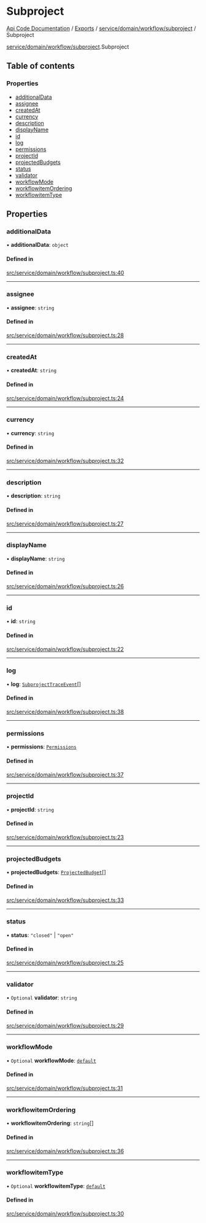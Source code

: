 # Subproject
 
[Api Code Documentation](../README.md) / [Exports](../modules.md) / [service/domain/workflow/subproject](../modules/service_domain_workflow_subproject.md) / Subproject

[service/domain/workflow/subproject](../modules/service_domain_workflow_subproject.md).Subproject

## Table of contents

### Properties

- [additionalData](service_domain_workflow_subproject.Subproject.md#additionaldata)
- [assignee](service_domain_workflow_subproject.Subproject.md#assignee)
- [createdAt](service_domain_workflow_subproject.Subproject.md#createdat)
- [currency](service_domain_workflow_subproject.Subproject.md#currency)
- [description](service_domain_workflow_subproject.Subproject.md#description)
- [displayName](service_domain_workflow_subproject.Subproject.md#displayname)
- [id](service_domain_workflow_subproject.Subproject.md#id)
- [log](service_domain_workflow_subproject.Subproject.md#log)
- [permissions](service_domain_workflow_subproject.Subproject.md#permissions)
- [projectId](service_domain_workflow_subproject.Subproject.md#projectid)
- [projectedBudgets](service_domain_workflow_subproject.Subproject.md#projectedbudgets)
- [status](service_domain_workflow_subproject.Subproject.md#status)
- [validator](service_domain_workflow_subproject.Subproject.md#validator)
- [workflowMode](service_domain_workflow_subproject.Subproject.md#workflowmode)
- [workflowitemOrdering](service_domain_workflow_subproject.Subproject.md#workflowitemordering)
- [workflowitemType](service_domain_workflow_subproject.Subproject.md#workflowitemtype)

## Properties

### additionalData

• **additionalData**: `object`

#### Defined in

[src/service/domain/workflow/subproject.ts:40](https://github.com/openkfw/TruBudget/blob/2e83742/api/src/service/domain/workflow/subproject.ts#L40)

___

### assignee

• **assignee**: `string`

#### Defined in

[src/service/domain/workflow/subproject.ts:28](https://github.com/openkfw/TruBudget/blob/2e83742/api/src/service/domain/workflow/subproject.ts#L28)

___

### createdAt

• **createdAt**: `string`

#### Defined in

[src/service/domain/workflow/subproject.ts:24](https://github.com/openkfw/TruBudget/blob/2e83742/api/src/service/domain/workflow/subproject.ts#L24)

___

### currency

• **currency**: `string`

#### Defined in

[src/service/domain/workflow/subproject.ts:32](https://github.com/openkfw/TruBudget/blob/2e83742/api/src/service/domain/workflow/subproject.ts#L32)

___

### description

• **description**: `string`

#### Defined in

[src/service/domain/workflow/subproject.ts:27](https://github.com/openkfw/TruBudget/blob/2e83742/api/src/service/domain/workflow/subproject.ts#L27)

___

### displayName

• **displayName**: `string`

#### Defined in

[src/service/domain/workflow/subproject.ts:26](https://github.com/openkfw/TruBudget/blob/2e83742/api/src/service/domain/workflow/subproject.ts#L26)

___

### id

• **id**: `string`

#### Defined in

[src/service/domain/workflow/subproject.ts:22](https://github.com/openkfw/TruBudget/blob/2e83742/api/src/service/domain/workflow/subproject.ts#L22)

___

### log

• **log**: [`SubprojectTraceEvent`](service_domain_workflow_subproject_trace_event.SubprojectTraceEvent.md)[]

#### Defined in

[src/service/domain/workflow/subproject.ts:38](https://github.com/openkfw/TruBudget/blob/2e83742/api/src/service/domain/workflow/subproject.ts#L38)

___

### permissions

• **permissions**: [`Permissions`](../modules/service_domain_permissions.md#permissions)

#### Defined in

[src/service/domain/workflow/subproject.ts:37](https://github.com/openkfw/TruBudget/blob/2e83742/api/src/service/domain/workflow/subproject.ts#L37)

___

### projectId

• **projectId**: `string`

#### Defined in

[src/service/domain/workflow/subproject.ts:23](https://github.com/openkfw/TruBudget/blob/2e83742/api/src/service/domain/workflow/subproject.ts#L23)

___

### projectedBudgets

• **projectedBudgets**: [`ProjectedBudget`](service_domain_workflow_projected_budget.ProjectedBudget.md)[]

#### Defined in

[src/service/domain/workflow/subproject.ts:33](https://github.com/openkfw/TruBudget/blob/2e83742/api/src/service/domain/workflow/subproject.ts#L33)

___

### status

• **status**: ``"closed"`` \| ``"open"``

#### Defined in

[src/service/domain/workflow/subproject.ts:25](https://github.com/openkfw/TruBudget/blob/2e83742/api/src/service/domain/workflow/subproject.ts#L25)

___

### validator

• `Optional` **validator**: `string`

#### Defined in

[src/service/domain/workflow/subproject.ts:29](https://github.com/openkfw/TruBudget/blob/2e83742/api/src/service/domain/workflow/subproject.ts#L29)

___

### workflowMode

• `Optional` **workflowMode**: [`default`](../modules/service_domain_workflow_types.md#default)

#### Defined in

[src/service/domain/workflow/subproject.ts:31](https://github.com/openkfw/TruBudget/blob/2e83742/api/src/service/domain/workflow/subproject.ts#L31)

___

### workflowitemOrdering

• **workflowitemOrdering**: `string`[]

#### Defined in

[src/service/domain/workflow/subproject.ts:36](https://github.com/openkfw/TruBudget/blob/2e83742/api/src/service/domain/workflow/subproject.ts#L36)

___

### workflowitemType

• `Optional` **workflowitemType**: [`default`](../modules/service_domain_workflowitem_types_types.md#default)

#### Defined in

[src/service/domain/workflow/subproject.ts:30](https://github.com/openkfw/TruBudget/blob/2e83742/api/src/service/domain/workflow/subproject.ts#L30)
